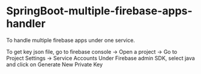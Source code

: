 # SpringBoot-multiple-firebase-apps-handler
To handle multiple firebase apps under one service.

To get key json file, go to firebase console → Open a project → Go to Project Settings → Service Accounts Under Firebase admin SDK, select java and click on Generate New Private Key
